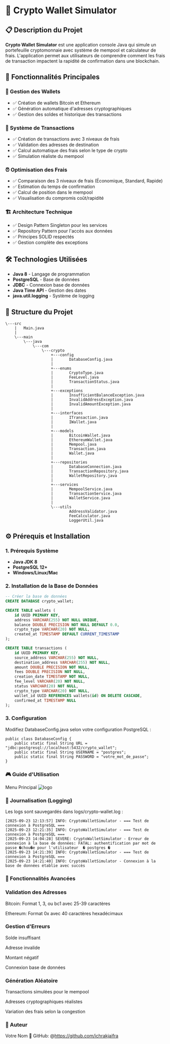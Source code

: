 # 🚀 Crypto Wallet Simulator

## 📋 Description du Projet
**Crypto Wallet Simulator** est une application console Java qui simule un portefeuille cryptomonnaie avec système de mempool et calculateur de frais. L'application permet aux utilisateurs de comprendre comment les frais de transaction impactent la rapidité de confirmation dans une blockchain.

## 🎯 Fonctionnalités Principales

### 💼 Gestion des Wallets
- ✅ Création de wallets Bitcoin et Ethereum
- ✅ Génération automatique d'adresses cryptographiques
- ✅ Gestion des soldes et historique des transactions

### 🔄 Système de Transactions
- ✅ Création de transactions avec 3 niveaux de frais
- ✅ Validation des adresses de destination
- ✅ Calcul automatique des frais selon le type de crypto
- ✅ Simulation réaliste du mempool

### ⏰ Optimisation des Frais
- ✅ Comparaison des 3 niveaux de frais (Économique, Standard, Rapide)
- ✅ Estimation du temps de confirmation
- ✅ Calcul de position dans le mempool
- ✅ Visualisation du compromis coût/rapidité

### 🏗️ Architecture Technique
- ✅ Design Pattern Singleton pour les services
- ✅ Repository Pattern pour l'accès aux données
- ✅ Principes SOLID respectés
- ✅ Gestion complète des exceptions

## 🛠️ Technologies Utilisées

- **Java 8** - Langage de programmation
- **PostgreSQL** - Base de données
- **JDBC** - Connexion base de données
- **Java Time API** - Gestion des dates
- **java.util.logging** - Système de logging

## 📁 Structure du Projet

```
\---src
    |   Main.java
    |   
    \---main
        \---java
            \---com
                \---crypto
                    +---config
                    |       DatabaseConfig.java
                    |       
                    +---enums
                    |       CryptoType.java
                    |       FeeLevel.java
                    |       TransactionStatus.java
                    |       
                    +---exceptions
                    |       InsufficientBalanceException.java
                    |       InvalidAddressException.java
                    |       InvalidAmountException.java
                    |       
                    +---interfaces
                    |       ITransaction.java
                    |       IWallet.java
                    |       
                    +---models
                    |       BitcoinWallet.java
                    |       EthereumWallet.java
                    |       Mempool.java
                    |       Transaction.java
                    |       Wallet.java
                    |       
                    +---repositories
                    |       DatabaseConnection.java
                    |       TransactionRepository.java
                    |       WalletRepository.java
                    |       
                    +---services
                    |       MempoolService.java
                    |       TransactionService.java
                    |       WalletService.java
                    |       
                    \---utils
                            AddressValidator.java
                            FeeCalculator.java
                            LoggerUtil.java
   ```                         

## ⚙️ Prérequis et Installation

### 1. Prérequis Système
- **Java JDK 8**
- **PostgreSQL 12+**
- **Windows/Linux/Mac**

### 2. Installation de la Base de Données

```sql
-- Créer la base de données
CREATE DATABASE crypto_wallet;

CREATE TABLE wallets (
    id UUID PRIMARY KEY,
    address VARCHAR(255) NOT NULL UNIQUE,
    balance DOUBLE PRECISION NOT NULL DEFAULT 0.0,
    crypto_type VARCHAR(20) NOT NULL,
    created_at TIMESTAMP DEFAULT CURRENT_TIMESTAMP
);

CREATE TABLE transactions (
    id UUID PRIMARY KEY,
    source_address VARCHAR(255) NOT NULL,
    destination_address VARCHAR(255) NOT NULL,
    amount DOUBLE PRECISION NOT NULL,
    fees DOUBLE PRECISION NOT NULL,
    creation_date TIMESTAMP NOT NULL,
    fee_level VARCHAR(20) NOT NULL,
    status VARCHAR(20) NOT NULL,
    crypto_type VARCHAR(20) NOT NULL,
    wallet_id UUID REFERENCES wallets(id) ON DELETE CASCADE,
    confirmed_at TIMESTAMP NULL
);

```

### 3. Configuration
Modifiez DatabaseConfig.java selon votre configuration PostgreSQL :

```
public class DatabaseConfig {
    public static final String URL = "jdbc:postgresql://localhost:5432/crypto_wallet";
    public static final String USERNAME = "postgres";
    public static final String PASSWORD = "votre_mot_de_passe";
}
```

### 🎮 Guide d'Utilisation
Menu Principal
![logo](images/1png)

### 📝 Journalisation (Logging)
Les logs sont sauvegardés dans logs/crypto-wallet.log :

```
[2025-09-23 12:13:57] INFO: CryptoWalletSimulator - === Test de connexion à PostgreSQL ===
[2025-09-23 12:21:35] INFO: CryptoWalletSimulator - === Test de connexion à PostgreSQL ===
[2025-09-23 14:04:28] SEVERE: CryptoWalletSimulator - Erreur de connexion à la base de données: FATAL: authentification par mot de passe �chou�e pour l'utilisateur  � postgres �
[2025-09-23 14:21:39] INFO: CryptoWalletSimulator - === Test de connexion à PostgreSQL ===
[2025-09-23 14:21:40] INFO: CryptoWalletSimulator - Connexion à la base de données établie avec succès
```

### 🚀 Fonctionnalités Avancées
### Validation des Adresses
Bitcoin: Format 1, 3, ou bc1 avec 25-39 caractères

Ethereum: Format 0x avec 40 caractères hexadécimaux

### Gestion d'Erreurs
Solde insuffisant

Adresse invalide

Montant négatif

Connexion base de données

### Génération Aléatoire
Transactions simulées pour le mempool

Adresses cryptographiques réalistes

Variation des frais selon la congestion

### 👥 Auteur
Votre Nom
🐙 GitHub: @https://github.com/ichrakjaifra



